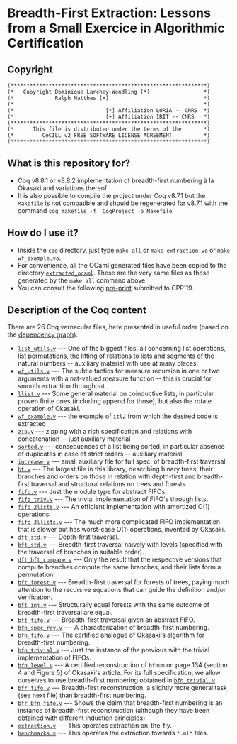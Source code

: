 # Breadth-First Extraction: Lessons from a Small Exercice in Algorithmic Certification

## Copyright

```
(**************************************************************)
(*   Copyright Dominique Larchey-Wendling [*]                 *)
(*             Ralph Matthes [+]                              *)
(*                                                            *)
(*                             [*] Affiliation LORIA -- CNRS  *)
(*                             [+] Affiliation IRIT -- CNRS   *)
(**************************************************************)
(*      This file is distributed under the terms of the       *)
(*         CeCILL v2 FREE SOFTWARE LICENSE AGREEMENT          *)
(**************************************************************)
```
## What is this repository for?

* Coq v8.8.1 or v8.8.2 implementation of breadth-first numbering à la Okasaki and variations thereof
* It is also possible to compile the project under Coq v8.7.1 but the `Makefile` is not compatible
  and should be regenerated for v8.7.1 with the command `coq_makefile -f _CoqProject -o Makefile`

## How do I use it?

* Inside the `coq` directory, just type `make all` or `make extraction.vo` or  `make wf_example.vo`.
* For convenience, all the OCaml generated files have been copied to the 
  directory [`extracted_ocaml`](extracted_ocaml). These are the very same files as those generated
  by the `make all` command above.
* You can consult the following [pre-print](https://members.loria.fr/DLarchey/files/papers/BFE_CPP19.pdf) submitted to CPP'19.

## Description of the Coq content

There are 26 Coq vernacular files, here presented in useful order (based on the [dependency graph](coq/dependency_graph.txt)).
* [`list_utils.v`](coq/list_utils.v) --- One of the biggest files, all concerning list operations, list permutations, the lifting of relations to lists and segments of the natural numbers -- auxiliary material with use at many places.
* [`wf_utils.v`](coq/wf_utils.v) --- The subtle tactics for measure recursion in one or two arguments with a nat-valued measure function -- this is crucial for smooth extraction throughout.
* [`llist.v`](coq/llist.v) --- Some general material on coinductive lists, in particular proven finite ones (including append for those), but also the rotate operation of Okasaki.
* [`wf_example.v`](coq/wf_example.v) --- the example of `itl2` from which the desired code is extracted
* [`zip.v`](coq/zip.v) --- zipping with a rich specification and relations with concatenation -- just auxiliary material
* [`sorted.v`](coq/sorted.v) --- consequences of a list being sorted, in particular absence of duplicates in case of strict orders -- auxiliary material.
* [`increase.v`](coq/increase.v) --- small auxiliary file for full spec. of breadth-first traversal
* [`bt.v`](coq/bt.v) --- The largest file in this library, describing binary trees, their branches and orders on those in relation with depth-first and breadth-first traversal and structural relations on trees and forests.
* [`fifo.v`](coq/fifo.v) --- Just the module type for abstract FIFOs.
* [`fifo_triv.v`](coq/fifo_triv.v) --- The trivial implementation of FIFO's through lists.
* [`fifo_2lists.v`](coq/fifo_2lists.v) --- An efficient implementation with amortized O(1) operations.
* [`fifo_3llists.v`](coq/fifo_3llists.v) --- The much more complicated FIFO implementation that is slower but has worst-case O(1) operations, invented by Okasaki.
* [`dft_std.v`](coq/dft_std.v) --- Depth-first traversal.
* [`bft_std.v`](coq/bft_std.v) --- Breadth-first traversal naively with levels (specified with the traversal of branches in suitable order).
* [`dft_bft_compare.v`](coq/dft_bft_compare.v) --- Only the result that the respective versions that compute branches compute the same branches, and their lists form a permutation. 
* [`bft_forest.v`](coq/bft_forest.v) --- Breadth-first traversal for forests of trees, paying much attention to the recursive equations that can guide the definition and/or verification.
* [`bft_inj.v`](coq/bft_inj.v) --- Structurally equal forests with the same outcome of breadth-first traversal are equal.
* [`bft_fifo.v`](coq/bft_fifo.v) --- Breadth-first traversal given an abstract FIFO.
* [`bfn_spec_rev.v`](coq/bfn_spec_rev.v) --- A characterization of breadth-first numbering.
* [`bfn_fifo.v`](coq/bfn_fifo.v) --- The certified analogue of Okasaki's algorithm for breadth-first numbering.
* [`bfn_trivial.v`](coq/bfn_trivial.v) --- Just the instance of the previous with the trivial implementation of FIFOs.
* [`bfn_level.v`](coq/bfn_level.v) --- A certified reconstruction of `bfnum` on page 134 (section 4 and Figure 5) of Okasaki's article. For its full specification, we allow ourselves to use breadth-first numbering obtained in [`bfn_trivial.v`](coq/bfn_trivial.v).
* [`bfr_fifo.v`](coq/bfr_fifo.v) --- Breadth-first reconstruction, a slightly more general task (see next file) than breadth-first numbering.
* [`bfr_bfn_fifo.v`](coq/bfr_bfn_fifo.v) --- Shows the claim that breadth-first numbering is an instance of breadth-first reconstruction (although they have been obtained with different induction principles).
* [`extraction.v`](coq/extraction.v) --- This operates extraction on-the-fly.
* [`benchmarks.v`](coq/benchmarks.v) --- This operates the extraction towards `*.ml*` files.

